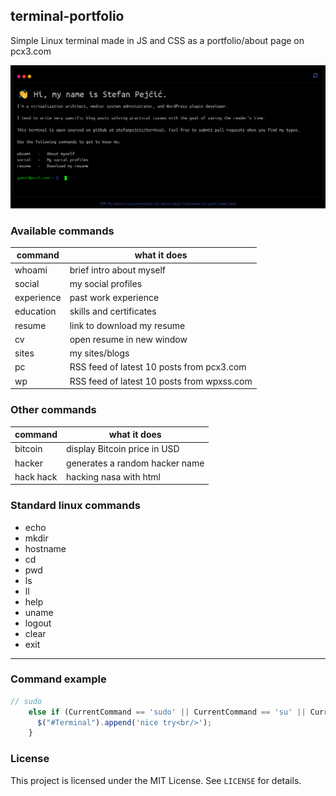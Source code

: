 ## terminal-portfolio

Simple Linux terminal made in JS and CSS as a portfolio/about page on pcx3.com

![screenshot](https://raw.githubusercontent.com/stefanpejcic/terminal/main/screenshot.gif)

### Available commands

| command  | what it does |
| ------------- | ------------- |
| whoami  | brief intro about myself  |
| social  | my social profiles  |
| experience  | past work experience  |
| education  | skills and certificates  |
| resume  | link to download my resume  |
| cv  | open resume in new window  |
| sites  | my sites/blogs  |
| pc | RSS feed of latest 10 posts from pcx3.com  |
| wp  | RSS feed of latest 10 posts from wpxss.com  |


### Other commands
| command  | what it does |
| ------------- | ------------- |
|  bitcoin  | display Bitcoin price in USD |
| hacker  | generates a random hacker name  |
| hack hack  | hacking nasa with html |


### Standard linux commands

- echo
- mkdir
- hostname
- cd
- pwd
- ls
- ll
- help
- uname
- logout
- clear
- exit


<hr/>

### Command example
```js
// sudo
    else if (CurrentCommand == 'sudo' || CurrentCommand == 'su' || CurrentCommand == 'sudo su') {
      $("#Terminal").append('nice try<br/>');
    }
```
### License

This project is licensed under the MIT License. See `LICENSE` for details.

